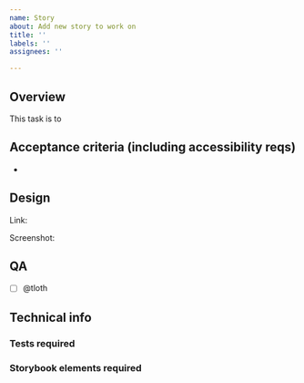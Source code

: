 ```yaml
---
name: Story
about: Add new story to work on
title: ''
labels: ''
assignees: ''

---
```


## Overview
This task is to

## Acceptance criteria (including accessibility reqs)
- 

## Design
Link: 

Screenshot:

## QA
- [ ] @tloth 

## Technical info
### Tests required

### Storybook elements required
